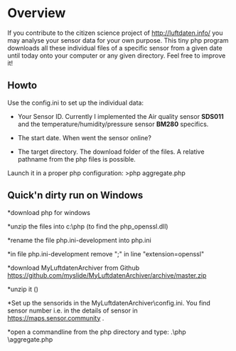 Overview
========
If you contribute to the citizen science project of http://luftdaten.info/ you may analyse your sensor data for your own purpose. This tiny php program downloads all these individual files of a specific sensor from a given date until today onto your computer or any given directory. Feel free to improve it! 

Howto
-----
Use the config.ini to set up the individual data: 

* Your Sensor ID. Currently I implemented the Air quality sensor **SDS011** and the temperature/humidity/pressure sensor **BM280** specifics.

* The start date. When went the sensor online?

* The target directory. The download folder of the files. A relative pathname from the php files is possible.

Launch it in a proper php configuration: >php aggregate.php

Quick'n dirty run on Windows
----------------------------
*download php for windows

*unzip the files into c:\php (to find the php_openssl.dll)

*rename the file php.ini-development into php.ini

*in file php.ini-development remove ";" in line "extension=openssl"

*download MyLuftdatenArchiver from Github https://github.com/myslide/MyLuftdatenArchiver/archive/master.zip

*unzip it (<pathtoMyLuftdatenArchiver-master>)
  
*Set up the sensorids in the MyLuftdatenArchiver\config.ini. You find sensor number i.e. in the details of sensor in https://maps.sensor.community . 

*open a commandline from the php directory and type: .\php <pathtoMyLuftdatenArchiver-master>\aggregate.php

